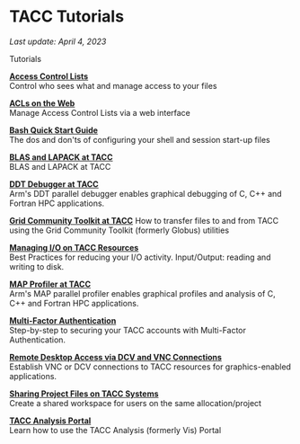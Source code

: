 # TACC Tutorials 
*Last update: April 4, 2023* 

 Tutorials 

<p><strong><a href="/tutorials/acls">Access Control Lists</a></strong><br /> Control who sees what and manage access to your files</p> 

<p><strong><a href="/tutorials/web-based-acls">ACLs on the Web</a></strong><br /> Manage Access Control Lists via a web interface</p> 

<p><strong><a href="/tutorials/bashstartup">Bash Quick Start Guide</a></strong><br /> The dos and don'ts of configuring your shell and session start-up files</p> 


<p><strong><a href="/tutorials/blas-lapack">BLAS and LAPACK at TACC</a></strong><br />BLAS and LAPACK at TACC</p> 

<p><strong><a href="/tutorials/ddt">DDT Debugger at TACC</a></strong> <br> Arm's DDT parallel debugger enables graphical debugging of C, C++ and Fortran HPC applications.</p> 

<p><strong><a href="/tutorials/gridcommunitytoolkit">Grid Community Toolkit at TACC</a></strong> How to transfer files to and from TACC using the Grid Community Toolkit (formerly Globus) utilities<br></p> 

<p><strong><a href="/tutorials/managingio">Managing I/O on TACC Resources</a></strong> <br> Best Practices for reducing your I/O activity. Input/Output: reading and writing to disk.</span></p> 

<p><strong><a href="/tutorials/map">MAP Profiler at TACC</a></strong> <br> Arm's MAP parallel profiler enables graphical profiles and analysis of C, C++ and Fortran HPC applications.</p> 

<!-- <p><strong><a href="/software/modules">Modules and Lmod</a></strong><br /> Controlling your computing environment</p>  -->

<p><strong><a href="/tutorials/multifactor-authentication">Multi-Factor Authentication</a></strong><br /> Step-by-step to securing your TACC accounts with Multi-Factor Authentication.</p> 

<p><strong><a href="/tutorials/remote-desktop-access">Remote Desktop Access via DCV and VNC Connections</a></strong><br /> Establish VNC or DCV connections to TACC resources for graphics-enabled applications.</p> 

<p><strong><a href="/tutorials/sharing-project-files">Sharing Project Files on TACC Systems</a></strong><br /> Create a shared workspace for users on the same allocation/project</p> 

<p><strong><a href="/tutorials/TAP">TACC Analysis Portal</a></strong><br />Learn how to use the TACC Analysis (formerly Vis) Portal</p> 
